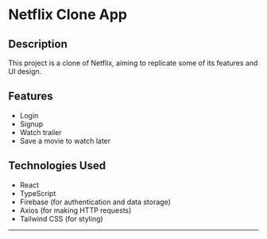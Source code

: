 # Netflix Clone App

## Description
This project is a clone of Netflix, aiming to replicate some of its features and UI design.

## Features
- Login
- Signup
- Watch trailer
- Save a movie to watch later

## Technologies Used
- React
- TypeScript
- Firebase (for authentication and data storage)
- Axios (for making HTTP requests)
- Tailwind CSS (for styling)

---

